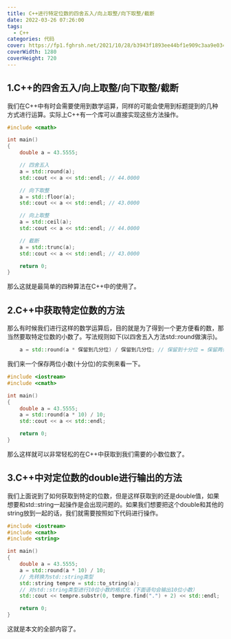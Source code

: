 ```yaml
---
title: C++进行特定位数的四舍五入/向上取整/向下取整/截断
date: 2022-03-26 07:26:00
tags:
  - C++
categories: 代码
cover: https://fp1.fghrsh.net/2021/10/28/b3943f1893ee44bf1e909c3aa9e0341f.png!q80.jpeg
coverWidth: 1280
coverHeight: 720
---
```


## 1.C++的四舍五入/向上取整/向下取整/截断

我们在C++中有时会需要使用到数学运算，同样的可能会使用到标题提到的几种方式进行运算。实际上C++有一个库<cmath>可以直接实现这些方法操作。<!-- more -->

```cpp
#include <cmath>

int main()
{
    double a = 43.5555;

	// 四舍五入
    a = std::round(a);
    std::cout << a << std::endl; // 44.0000

	// 向下取整
    a = std::floor(a);
    std::cout << a << std::endl; // 43.0000

	// 向上取整
    a = std::ceil(a);
    std::cout << a << std::endl; // 44.0000

	// 截断
	a = std::trunc(a);
    std::cout << a << std::endl; // 43.0000

    return 0;
}
```

那么这就是最简单的四种算法在C++中的使用了。

## 2.C++中获取特定位数的方法

那么有时候我们进行这样的数学运算后，目的就是为了得到一个更方便看的数，那当然要取特定位数的小数了。写法规则如下(以四舍五入方法std::round做演示)。

```cpp
    a = std::round(a * 保留到几分位) / 保留到几分位; // 保留到十分位 = 保留两位小数
```

我们来一个保存两位小数(十分位)的实例来看一下。

```cpp
#include <iostream>
#include <cmath>

int main()
{
    double a = 43.5555;
    a = std::round(a * 10) / 10;
    std::cout << a << std::endl;

    return 0;
}
```

那么这样就可以非常轻松的在C++中获取到我们需要的小数位数了。

## 3.C++中对定位数的double进行输出的方法

我们上面说到了如何获取到特定的位数，但是这样获取到的还是double值，如果想要和std::string一起操作是会出现问题的。如果我们想要把这个double和其他的string放到一起的话，我们就需要按照如下代码进行操作。

```cpp
#include <iostream>
#include <cmath>
#include <string>

int main()
{
    double a = 43.5555;
    a = std::round(a * 10) / 10;
	// 先转换为std::string类型
    std::string tempre = std::to_string(a);
	// 对std::string类型进行10位小数的格式化（下面语句会输出10位小数）
    std::cout << tempre.substr(0, tempre.find(".") + 2) << std::endl;

    return 0;
}
```

这就是本文的全部内容了。

